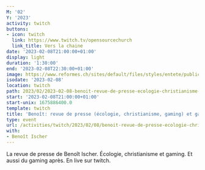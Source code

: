 ```yaml
---
M: '02'
Y: '2023'
activity: twitch
buttons:
- icon: twitch
  link: https://www.twitch.tv/opensourcechurch
  link_title: Vers la chaine
date: '2023-02-08T21:00:00+01:00'
display: light
duration: '1:30:00'
end: '2023-02-08T22:30:00+01:00'
image: https://www.reformes.ch/sites/default/files/styles/entete/public/data/images/comm/257/Beno%C3%AEt%20Ischer.jpg
isodate: '2023-02-08'
location: twitch
path: 2023/02/2023-02-08-benoit-revue-de-presse-ecologie-christianisme-gaming-et-gaming.md
start: '2023-02-08T21:00:00+01:00'
start-unix: 1675886400.0
template: twitch
title: 'Benoît: revue de presse (écologie, christianisme, gaming) et gaming'
type: event
url: /activities/twitch/2023/02/08/benoit-revue-de-presse-ecologie-christianisme-gaming-et-gaming
with:
- Benoît Ischer
---
```

La revue de presse de Benoît Ischer. Écologie, christianisme et gaming. Et aussi du gaming après. En live sur twitch.